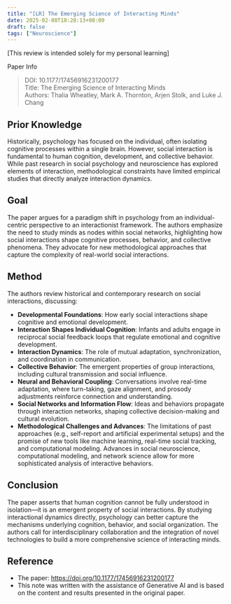 ```yaml
---
title: "[LR] The Emerging Science of Interacting Minds"
date: 2025-02-08T18:28:13+08:00
draft: false
tags: ["Neuroscience"]
---
```


[This review is intended solely for my personal learning]

Paper Info
> DOI: 10.1177/17456916231200177  
> Title: The Emerging Science of Interacting Minds  
> Authors: Thalia Wheatley, Mark A. Thornton, Arjen Stolk, and Luke J. Chang  

## Prior Knowledge  
Historically, psychology has focused on the individual, often isolating cognitive processes within a single brain. However, social interaction is fundamental to human cognition, development, and collective behavior. While past research in social psychology and neuroscience has explored elements of interaction, methodological constraints have limited empirical studies that directly analyze interaction dynamics.

## Goal  
The paper argues for a paradigm shift in psychology from an individual-centric perspective to an interactionist framework. The authors emphasize the need to study minds as nodes within social networks, highlighting how social interactions shape cognitive processes, behavior, and collective phenomena. They advocate for new methodological approaches that capture the complexity of real-world social interactions.

## Method  
The authors review historical and contemporary research on social interactions, discussing:
- **Developmental Foundations**: How early social interactions shape cognitive and emotional development.
- **Interaction Shapes Individual Cognition**: Infants and adults engage in reciprocal social feedback loops that regulate emotional and cognitive development.
- **Interaction Dynamics**: The role of mutual adaptation, synchronization, and coordination in communication.
- **Collective Behavior**: The emergent properties of group interactions, including cultural transmission and social influence.
- **Neural and Behavioral Coupling**: Conversations involve real-time adaptation, where turn-taking, gaze alignment, and prosody adjustments reinforce connection and understanding.
- **Social Networks and Information Flow**: Ideas and behaviors propagate through interaction networks, shaping collective decision-making and cultural evolution.
- **Methodological Challenges and Advances**: The limitations of past approaches (e.g., self-report and artificial experimental setups) and the promise of new tools like machine learning, real-time social tracking, and computational modeling. Advances in social neuroscience, computational modeling, and network science allow for more sophisticated analysis of interactive behaviors.

## Conclusion  
The paper asserts that human cognition cannot be fully understood in isolation—it is an emergent property of social interactions. By studying interactional dynamics directly, psychology can better capture the mechanisms underlying cognition, behavior, and social organization. The authors call for interdisciplinary collaboration and the integration of novel technologies to build a more comprehensive science of interacting minds.

## Reference  
* The paper: https://doi.org/10.1177/17456916231200177  
* This note was written with the assistance of Generative AI and is based on the content and results presented in the original paper.

